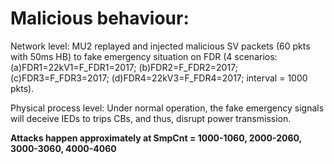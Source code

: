 # Malicious behaviour:

Network level: MU2 replayed and injected malicious SV packets (60 pkts with 50ms HB) to fake emergency situation on FDR (4 scenarios: (a)FDR1=22kV1=F_FDR1=2017; (b)FDR2=F_FDR2=2017; (c)FDR3=F_FDR3=2017; (d)FDR4=22kV3=F_FDR4=2017; interval = 1000 pkts).

Physical process level: Under normal operation, the fake emergency signals will deceive IEDs to trips CBs, and thus, disrupt power transmission.

**Attacks happen approximately at SmpCnt = 1000-1060, 2000-2060, 3000-3060, 4000-4060**